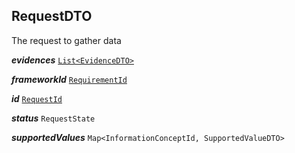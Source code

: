 

## RequestDTO



The request to gather data

  
<article>

***evidences*** [`List<EvidenceDTO>`](#evidence) 

</article>
<article>

***frameworkId*** [`RequirementId`](#requirementid) 

</article>
<article>

***id*** [`RequestId`](/docs/request-api--page#requestid) 

</article>
<article>

***status*** `RequestState` 

</article>
<article>

***supportedValues*** `Map<InformationConceptId, SupportedValueDTO>` 

</article>

